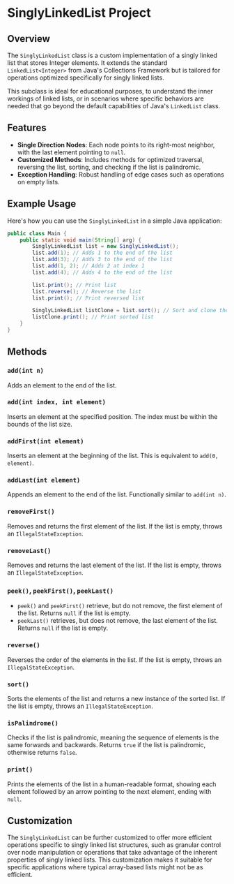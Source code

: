 # SinglyLinkedList Project

## Overview

The `SinglyLinkedList` class is a custom implementation of a singly linked list that stores Integer elements. It extends the standard `LinkedList<Integer>` from Java's Collections Framework but is tailored for operations optimized specifically for singly linked lists.

This subclass is ideal for educational purposes, to understand the inner workings of linked lists, or in scenarios where specific behaviors are needed that go beyond the default capabilities of Java's `LinkedList` class.

## Features

- **Single Direction Nodes**: Each node points to its right-most neighbor, with the last element pointing to `null`.
- **Customized Methods**: Includes methods for optimized traversal, reversing the list, sorting, and checking if the list is palindromic.
- **Exception Handling**: Robust handling of edge cases such as operations on empty lists.

## Example Usage

Here's how you can use the `SinglyLinkedList` in a simple Java application:

```java
public class Main {
    public static void main(String[] arg) {
        SinglyLinkedList list = new SinglyLinkedList();
        list.add(1); // Adds 1 to the end of the list
        list.add(3); // Adds 3 to the end of the list
        list.add(1, 2); // Adds 2 at index 1
        list.add(4); // Adds 4 to the end of the list

        list.print(); // Print list
        list.reverse(); // Reverse the list
        list.print(); // Print reversed list

        SinglyLinkedList listClone = list.sort(); // Sort and clone the list
        listClone.print(); // Print sorted list
    }
}
```

## Methods

### `add(int n)`
Adds an element to the end of the list.

### `add(int index, int element)`
Inserts an element at the specified position. The index must be within the bounds of the list size.

### `addFirst(int element)`
Inserts an element at the beginning of the list. This is equivalent to `add(0, element)`.

### `addLast(int element)`
Appends an element to the end of the list. Functionally similar to `add(int n)`.

### `removeFirst()`
Removes and returns the first element of the list. If the list is empty, throws an `IllegalStateException`.

### `removeLast()`
Removes and returns the last element of the list. If the list is empty, throws an `IllegalStateException`.

### `peek()`, `peekFirst()`, `peekLast()`
- `peek()` and `peekFirst()` retrieve, but do not remove, the first element of the list. Returns `null` if the list is empty.
- `peekLast()` retrieves, but does not remove, the last element of the list. Returns `null` if the list is empty.

### `reverse()`
Reverses the order of the elements in the list. If the list is empty, throws an `IllegalStateException`.

### `sort()`
Sorts the elements of the list and returns a new instance of the sorted list. If the list is empty, throws an `IllegalStateException`.

### `isPalindrome()`
Checks if the list is palindromic, meaning the sequence of elements is the same forwards and backwards. Returns `true` if the list is palindromic, otherwise returns `false`.

### `print()`
Prints the elements of the list in a human-readable format, showing each element followed by an arrow pointing to the next element, ending with `null`.

## Customization

The `SinglyLinkedList` can be further customized to offer more efficient operations specific to singly linked list structures, such as granular control over node manipulation or operations that take advantage of the inherent properties of singly linked lists. This customization makes it suitable for specific applications where typical array-based lists might not be as efficient.
